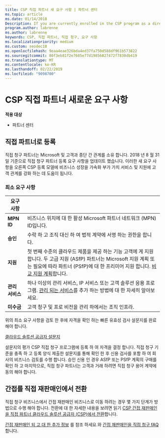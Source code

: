 ```yaml
---
title: CSP 직접 파트너 새 요구 사항 | 파트너 센터
ms.topic: article
ms.date: 01/14/2018
Description: If you are currently enrolled in the CSP program as a direct partner, you should prepare to meet these updated support and services requirements.
program.author: labrenne
ms.author: labrenne
keywords: CSP, 직접 파트너, 직접 청구, 요구 사항
ms.localizationpriority: medium
ms.custom: seodec18
ms.openlocfilehash: 9eaa4eae326bda4ed37fa750d588df961b573822
ms.sourcegitcommit: 80f3eb81f2e7605e77d19856827472f7830db419
ms.translationtype: MT
ms.contentlocale: ko-KR
ms.lasthandoff: 02/22/2019
ms.locfileid: "9098700"
---
```

# <a name="csp-direct-partner-new-requirements"></a>CSP 직접 파트너 새로운 요구 사항

**적용 대상**

- 파트너 센터

## <a name="enroll-as-a-direct-partner"></a>직접 파트너로 등록

직접 청구 파트너는 Microsoft 및 고객과 종단 간 관계를 소유 합니다. 2018 년 8 월 31 일 기준으로 직접 청구 파트너 등록 요구 사항을 업데이트 했습니다. 이러한 새 요구 사항을 오른쪽 CSP 등록 모델에 비즈니스 성장을 가속화 부가 가치 서비스 및 지원에 고객 관계를 강화 하는 데 도움이 됩니다. 

### <a name="minimum-requirements"></a>최소 요구 사항

|**요구 사항**|                             |
|--------------------------------|--------------------------------------------------------------|
|**MPN ID**   |비즈니스 위치에 대 한 활성 Microsoft 파트너 네트워크 (MPN) ID입니다.   |
|**승인**   |수락 하 고 조직 대신 하 여 법적 계약에 서명 하는 권한을 합니다.|
|**지원**  |첫 번째 수준의 클라우드 제품을 제공 하는 기능 고객에 게 지원 합니다. 두 고급 지원 (ASfP) 파트너는 Microsoft 지원 계획 또는 필요에 따라 파트너 (PSfP)에 대 한 프리미어 지원 합니다. [비교 지원 계획](https://partner.microsoft.com/en-US/support/partnersupport)합니다. |
|**관리 서비스**   |하나 이상의 관리 서비스, IP 서비스 또는 고객 솔루션 응용 프로그램. [관리 되는 서비스](https://partner.microsoft.com/en-US/business-opportunities/managed-services-provider)를 추가 하는 방법에 대 한 자세히 알아보세요.|
|**미수금** |고객 청구 및 프로 비전을 관리 하에서는 조직 인프라. 

위의 최소 요구 사항을 검토 한 후에 자격을 확인 하는 빠른 유효성 검사 설문지를 완료 해야 합니다. 

[클라우드 솔루션 공급자 설문지](https://partner.microsoft.com/cloud-solution-provider/assessment)

설문지의 평가 CSP 직접 청구 프로그램에 등록 하 여 자격을 결정 합니다. 직접 청구 기준을 충족 하 고 등록 양식 제출한 설문지를 통해 확인 한 후 신용 검사를 포함 하 여 회사의 비즈니스 검토를 수행 합니다. 승인 신용 인 경우 ASfP 또는 PSfP 계획의 구매를 확인 하 고 마지막으로, 직접 청구 파트너는 고객과 거래 하려면 직접 청구 용어 계약에 동의 해야 합니다.

## <a name="transition-from-direct-to-indirect-reseller"></a>간접를 직접 재판매인에서 전환

직접 청구 비즈니스에서 간접 재판매인 비즈니스로 이동 하려는 경우 몇 가지 단계가 방법으로 수행 해야 합니다. 전환에 대 한 자세한 내용을 보려면 읽기 [CSP 간접 재판매인을 직접 파트너 클라우드 솔루션 공급자 (CSP)에서 전환](transition-direct-to-indirect.md)합니다. 

[간접 재판매인 되 고 대 한 추가 정보](https://assetsprod.microsoft.com/csp-directbill-to-indirect-transition.pdf) 를 참조 하세요.와 [간접 재판매인을 직접 청구 fAQ](https://assetsprod.microsoft.com/mpn/direct-bill-partner-faq.pdf)합니다.
